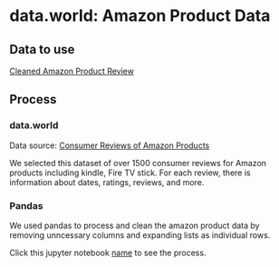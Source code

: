 # data.world: Amazon Product Data 

## Data to use

[Cleaned Amazon Product Review](link)

## Process 

### data.world

Data source: [Consumer Reviews of Amazon Products](https://data.world/datafiniti/consumer-reviews-of-amazon-products)

We selected this dataset of over 1500 consumer reviews for Amazon products including kindle, Fire TV stick. For each review, there is information about dates, ratings, reviews, and more. 


### Pandas 

We used pandas to process and clean the amazon product data by removing unncessary columns and expanding lists as individual rows. 

Click this jupyter notebook [name](link) to see the process. 


